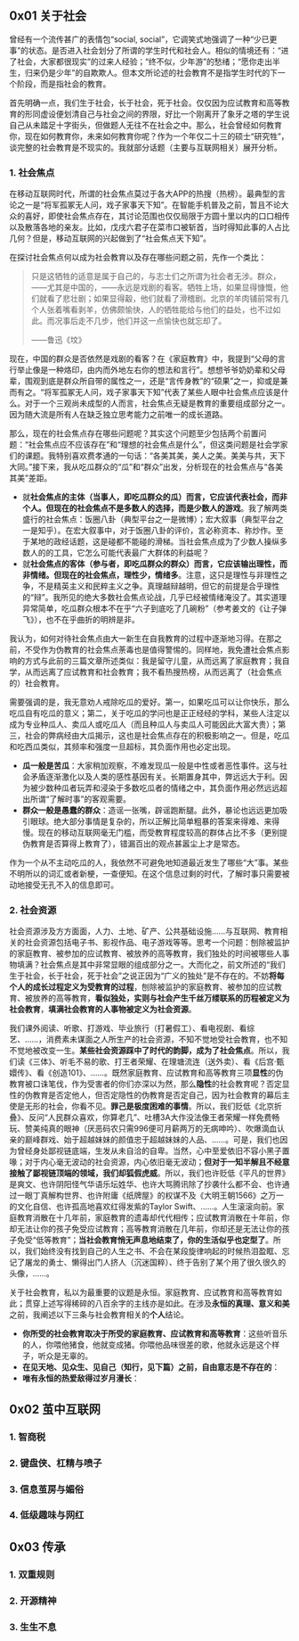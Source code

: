 ## 0x01 关于社会

曾经有一个流传甚广的表情包“social, social”，它调笑式地强调了一种“少已更事”的状态。是否进入社会划分了所谓的学生时代和社会人。相似的情境还有：“进了社会，大家都很现实”的过来人经验；“终不似，少年游”的愁绪；“愿你走出半生，归来仍是少年”的自欺欺人。但本文所论述的社会教育不是指学生时代的下一个阶段，而是指社会的教育。

首先明确一点，我们生于社会，长于社会，死于社会。仅仅因为应试教育和高等教育的形同虚设便划清自己与社会之间的界限，好比一个刚离开了象牙之塔的学生说自己从未踏足十字街头，但做题人无往不在社会之中。那么，社会曾经如何教育你，现在如何教育你，未来如何教育你呢？作为一个年仅二十三的硕士“研究牲”，谈完整的社会教育是不现实的。我就部分话题（主要与互联网相关）展开分析。

### 1. 社会焦点

在移动互联网时代，所谓的社会焦点莫过于各大APP的热搜（热榜）。最典型的言论之一是“将军孤冢无人问，戏子家事天下知”。在智能手机普及之前，暂且不论大众的喜好，即使社会焦点存在，其讨论范围也仅仅局限于方圆十里以内的口口相传以及散落各地的亲友。比如，戊戌六君子在菜市口被斩首，当时得知此事的人占比几何？但是，移动互联网的兴起做到了“社会焦点天下知”。

在探讨社会焦点何以成为社会教育以及存在哪些问题之前，先作一个类比：

> 只是这牺牲的适意是属于自己的，与志士们之所谓为社会者无涉。群众，——尤其是中国的，——永远是戏剧的看客。牺牲上场，如果显得慷慨，他们就看了悲壮剧；如果显得觳，他们就看了滑稽剧。北京的羊肉铺前常有几个人张着嘴看剥羊，仿佛颇愉快，人的牺牲能给与他们的益处，也不过如此。而况事后走不几步，他们并这一点愉快也就忘却了。
> 
> ——鲁迅《坟》

现在，中国的群众是否依然是戏剧的看客？在《家庭教育》中，我提到“父母的言行举止像是一种烙印，由内而外地左右你的想法和言行”。想想爷爷奶奶辈和父母辈，围观到底是群众所自带的属性之一，还是“言传身教”的“硕果”之一，抑或是兼而有之。“将军孤冢无人问，戏子家事天下知”代表了某些人眼中社会焦点应该是什么。对于一个三观尚未成型的人而言，社会焦点无疑是教育的重要组成部分之一。因为随大流是所有人在缺乏独立思考能力之前唯一的成长道路。

那么，现在的社会焦点存在哪些问题呢？其实这个问题至少包括两个前置问题：“社会焦点应不应该存在”和“理想的社会焦点是什么”，但这类问题是社会学家们的课题。我特别喜欢费孝通的一句话：“各美其美，美人之美。美美与共，天下大同。”接下来，我从吃瓜群众的“瓜”和“群众”出发，分析现在的社会焦点与“各美其美”差距。

- 就**社会焦点的主体（当事人，即吃瓜群众的瓜）**而言，它应该代表社会，而非个人。但**现在的社会焦点不是多数人的选择，而是少数人的游戏**。我了解两类盛行的社会焦点：饭圈八卦（典型平台之一是微博）；宏大叙事（典型平台之一是知乎）。在宏大叙事中，对于饭圈八卦的评价，言必称资本、称炒作。至于某地的政经话题，这是碰都不能碰的滑梯。当社会焦点成为了少数人操纵多数人的的工具，它怎么可能代表最广大群体的利益呢？
- 就**社会焦点的客体（参与者，即吃瓜群众的群众）**而言，它应该输出理性，而非情绪。但**现在的社会焦点，理性少，情绪多**。注意，这只是理性与非理性之争，不是精英主义和民粹主义之争。真理越辩越明，但它的前提是合乎理性的“辩”。我所见的绝大多数社会焦点论战，几乎已经被情绪淹没了。其实道理异常简单，吃瓜群众根本不在乎“六子到底吃了几碗粉”（参考姜文的《让子弹飞》），也不在乎曲折的明辨是非。

我认为，如何对待社会焦点由大一新生在自我教育的过程中逐渐地习得。在那之前，不受作为伪教育的社会焦点荼毒也是值得警惕的。同样地，我免遭社会焦点影响的方式与此前的三篇文章所述类似：我是留守儿童，从而远离了家庭教育；我自学，从而远离了应试教育和社会教育；我不看热搜热榜，从而远离了（社会焦点的）社会教育。

需要强调的是，我无意劝人戒除吃瓜的爱好。第一，如果吃瓜可以让你快乐，那么吃瓜自有吃瓜的意义；第二，关于吃瓜的学问也是正正经经的学科，某些人注定以成为专业种瓜人、卖瓜人或吃瓜人（而且种瓜人与卖瓜人可能因此大富大贵）；第三，社会的弊病经由大瓜揭示，这也是社会焦点存在的积极影响之一。但是，吃瓜和吃西瓜类似，其频率和强度一旦超标，其负面作用也必定出现。

- **瓜一般是苦瓜**：大家稍加观察，不难发现瓜一般是中性或者恶性事件。这与社会矛盾逐渐激化以及人类的感性基因有关。长期置身其中，弊远远大于利。因为被少数种瓜者玩弄和浸染于多数吃瓜者的情绪之中，其负面作用必然远远超出所谓“了解时事”的客观需要。
- **群众一般是愚蠢的群众**：造谣一张嘴，辟谣跑断腿。此外，暴论也远远更加吸引眼球。绝大部分事情是复杂的，所以正解比简单粗暴的答案来得难、来得慢。现在的移动互联网毫无门槛，而受教育程度较高的群体占比不多（更别提伪教育是否算得上教育了），错漏百出的观点甚嚣尘上才是常态。

作为一个从不主动吃瓜的人，我依然不可避免地知道最近发生了哪些“大”事。某些不明所以的词汇或者新梗，一查便知。在这个信息过剩的时代，了解时事只需要被动地接受无孔不入的信息即可。

### 2. 社会资源

社会资源涉及方方面面，人力、土地、矿产、公共基础设施……与互联网、教育相关的社会资源包括电子书、影视作品、电子游戏等等。思考一个问题：刨除被监护的家庭教育、被参加的应试教育、被放养的高等教育，我们独处的时间被哪些人事物填满？社会焦点是其中非常显眼的组成部分之一。大而化之，前文所述的“我们生于社会，长于社会，死于社会”之说正因为“广义的独处”是不存在的。不妨**将每个人的成长过程定义为受教育的过程**，刨除被监护的家庭教育、被参加的应试教育、被放养的高等教育，**看似独处，实则与社会产生千丝万缕联系的历程被定义为社会教育**，**填满社会教育的人事物被定义为社会资源**。

我们课外阅读、听歌、打游戏、毕业旅行（打暑假工）、看电视剧、看综艺、……，消费素未谋面之人所生产的社会资源，不知不觉地受社会教育，也不知不觉地被改变一生。**某些社会资源踩中了时代的韵脚，成为了社会焦点**。所以，我们读《三体》、听毛不易的歌、打王者荣耀、在理塘流连（送外卖）、看《后宫·甄嬛传》、看《创造101》、……。既然家庭教育、应试教育和高等教育三项**显性**的伪教育被口诛笔伐，作为受害者的你们亦深以为然，那么**隐性**的社会教育呢？否定显性的伪教育是否定他人，但否定隐性的伪教育是否定自己，因为社会教育的幕后主使是无形的社会，你看不见。**罪己是极度困难的事情**。所以，我们贬低《北京折叠》、反问“人民群众喜欢，你算老几”、吐槽3A大作没法像王者荣耀一样免费畅玩、赞美纯真的眼神（厌恶码农只需996便可月薪两万的无病呻吟）、吹爆滴血认亲的巅峰群戏、始于超越妹妹的颜值忠于超越妹妹的人品、……。可是，我们也因为曾经身处鄙视链底端，生发从未自洽的自卑。当然，心中至爱依旧不容小黑子置喙；对于内心毫无波动的社会资源，内心依旧毫无波动；**但对于一知半解且不经意接触了鄙视链顶端的领域，我们却狐假虎威**。所以，我们也许贬低《平凡的世界》是爽文、也许阴阳怪气华语乐坛姓华、也许大骂腾讯除了抄袭什么都不会、也许通过一眼丁真解构世界、也许附庸《纸牌屋》的权谋不及《大明王朝1566》之万一的文化自信、也许孤高地喜欢红得发紫的Taylor Swift、……。人生滚滚向前。家庭教育消散在十几年前，家庭教育的遗毒却代代相传；应试教育消散在十年前，你却无法让你的孩子免受应试教育；高等教育消散在几年前，你却还是无法让你的孩子免受“低等教育”；**当社会教育悄无声息地结束了，你的生活似乎也定型了**。所以，我们始终没有找到自己的人生之书、不会在某段旋律响起的时候热泪盈眶、忘记了屠龙的勇士、懒得出门人挤人（沉迷国粹）、终于告别了某个用了很久很久的头像，……。

关于社会教育，私以为最重要的议题是永恒。家庭教育、应试教育和高等教育如此；贯穿上述写得稀碎的八百余字的主线亦是如此。在涉及**永恒的真理、意义和美**之前，我阐述以下三条与社会教育相关的**个人**结论。

- **你所受的社会教育取决于所受的家庭教育、应试教育和高等教育**：这些听音乐的人，你喂他猪食，他就变成猪。你喂他品味很差的歌，他就永远是这个样子，听众是无辜的。
- **在见天地、见众生、见自己（知行，见下篇）之前，自由意志是不存在的**：
- **唯有永恒的热爱敌得过岁月漫长**：

## 0x02 茧中互联网

### 1. 智商税

### 2. 键盘侠、杠精与喷子

### 3. 信息茧房与媚俗

### 4. 低级趣味与网红

## 0x03 传承

### 1. 双重规则

### 2. 开源精神

### 3. 生生不息